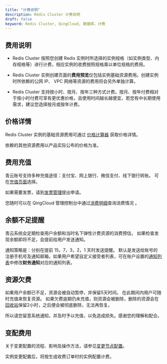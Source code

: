 ```yaml
---
title: "计费说明"
description: Redis Cluster 计费说明
draft: false
keyword: Redis Cluster, QingCloud, 数据库，计费
---
```


## 费用说明

- Redis Cluster 按照您创建 Redis 实例时所选择的实例规格（如实例类型、内存规格等）进行计费，相应实例的收费按照规格乘以单位规格的费用。

- Redis Cluster 实例创建页面的**费用预览**仅包括实例基础资源费用。创建实例时所依赖的公网 IP、 VPC 网络等资源的费用将会另外单独计算。

- Redis Cluster 支持按小时、按月、按年三种方式计费。按月、按年付费相对于按小时付费可享有更优惠价格，且使用时间越长越便宜，若您有中长期使用需求，建议您选择按月或按年计费。

## 价格详情

Redis Cluster 实例的基础资源费用可通过 [价格计算器](https://www.qingcloud.com/pricing#/RedisCluster) 获取价格详情。

依赖的其他资源费用以产品实际公布的价格为准。

## 费用充值

青云账号支持多种充值途径：支付宝、网上银行、微信支付、线下银行转账。 可在[充值页面](https://console.qingcloud.com/finance/wallet/)选择。

如果需要发票，请到[发票管理](https://console.qingcloud.com/finance/invoices/)提出申请。

您随时可以在 QingCloud 管理控制台中通过[消费明细](https://console.qingcloud.com/finance/statistic/)查询消费情况 。

## 余额不足提醒

青云系统会定期检查用户余额和当时名下弹性计费资源的消费预估， 如果检查发现余额即将不足，会提前给用户发送通知。

通知策略是：分别在提前 15，7，3，2，1 天时发送提醒。 默认是发送给账号的注册手机号及通知邮箱，如果用户希望自定义接受者列表，可在账户设置的[通知列表](https://console.qingcloud.com/account/profile/notify_map/)中修改**财务通知**对应的通知列表。

## 资源欠费

如果用户余额已不足，资源会被自动暂停，并保留5天时间。 在此期间内用户可随时充值来恢复资源。 如果欠费逾期仍未充值，则资源会被删除，删除的资源会在[回收站](https://console.qingcloud.com/pek3/recyclebin/)保留2小时，之后便会被彻底删除，无法再恢复。

所以请您留意系统通知，并及时予以充值，以免造成损失。感谢您的理解和配合。

## 变配费用

关于变更配置的流程、影响及操作方法，请参见[变更节点配置](/database/redis_cluster/manual/cfginstance/changeconfig/)。

实例变更配置后，将按生成收费订单时的实例配置计费。

